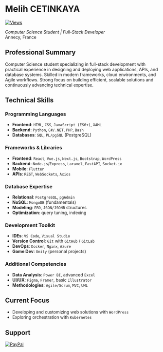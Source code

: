 # Melih CETINKAYA

[![Views](https://komarev.com/ghpvc/?username=melih0132&color=blue&style=flat-square&label=Profile+Views)](https://github.com/melih0132)

*Computer Science Student | Full-Stack Developer*  
Annecy, France  

## Professional Summary

Computer Science student specializing in full-stack development with practical experience in designing and deploying web applications, APIs, and database systems. Skilled in modern frameworks, cloud environments, and Agile workflows. Strong focus on building efficient, scalable solutions and continuously advancing technical expertise.

## Technical Skills

### Programming Languages
- **Frontend**: `HTML`, `CSS`, `JavaScript (ES6+)`, `XAML`  
- **Backend**: `Python`, `C#/.NET`, `PHP`, `Bash`  
- **Databases**: `SQL`, `PL/pgSQL` (PostgreSQL)  

### Frameworks & Libraries
- **Frontend**: `React`, `Vue.js`, `Next.js`, `Bootstrap`, `WordPress`  
- **Backend**: `Node.js`/`Express`, `Laravel`, `FastAPI`, `Socket.io`  
- **Mobile**: `Flutter`  
- **APIs**: `REST`, `WebSockets`, `Axios`  

### Database Expertise
- **Relational**: `PostgreSQL`, `pgAdmin`  
- **NoSQL**: `MongoDB` (fundamentals)  
- **Modeling**: `ERD`, `JSON/JSONB` structures  
- **Optimization**: query tuning, indexing  

### Development Toolkit
- **IDEs**: `VS Code`, `Visual Studio`  
- **Version Control**: `Git` with `GitHub` / `GitLab`  
- **DevOps**: `Docker`, `Nginx`, `Azure`  
- **Game Dev**: `Unity` (personal projects)  

### Additional Competencies
- **Data Analysis**: `Power BI`, advanced `Excel`  
- **UI/UX**: `Figma`, `Framer`, basic `Illustrator`  
- **Methodologies**: `Agile/Scrum`, `MVC`, `UML`  

## Current Focus
- Developing and customizing web solutions with `WordPress`  
- Exploring orchestration with `Kubernetes`  

## Support
[![PayPal](https://img.shields.io/badge/PayPal-00457C?style=for-the-badge&logo=paypal&logoColor=white)](https://paypal.me/melih0132)

